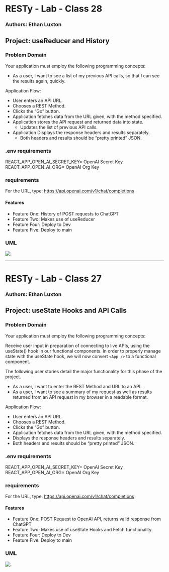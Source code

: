 # RESTy - Lab - Class 28

### Authors: Ethan Luxton

## Project: useReducer and History

### Problem Domain

Your application must employ the following programming concepts:

* As a user, I want to see a list of my previous API calls, so that I can see the results again, quickly.

Application Flow:

* User enters an API URL.
* Chooses a REST Method.
* Clicks the “Go” button.
* Application fetches data from the URL given, with the method specified.
* Application stores the API request and returned data into state.
    * Updates the list of previous API calls.
* Application Displays the response headers and results separately.
    * Both headers and results should be “pretty printed” JSON.

### .env requirements

REACT_APP_OPEN_AI_SECRET_KEY= OpenAI Secret Key
REACT_APP_OPEN_AI_ORG= OpenAI Org Key

### requirements

For the URL, type: https://api.openai.com/v1/chat/completions

#### Features

-   Feature One: History of POST requests to ChatGPT
-   Feature Two: Makes use of useReducer
-   Feature Four: Deploy to Dev
-   Feature Five: Deploy to main

### UML

![.](https://i.imgur.com/x9ds4bB.png)

--------------------------------------------------------------------------------

# RESTy - Lab - Class 27

### Authors: Ethan Luxton

## Project: useState Hooks and API Calls

### Problem Domain

Your application must employ the following programming concepts:

Receive user input in preparation of connecting to live APIs, using the useState() hook in our functional components. In order to properly manage state with the useState hook, we will now convert ```<App />``` to a functional component.

The following user stories detail the major functionality for this phase of the project.

* As a user, I want to enter the REST Method and URL to an API.
* As a user, I want to see a summary of my request as well as results returned from an API request in my browser in a readable format.

Application Flow:

* User enters an API URL.
* Chooses a REST Method.
* Clicks the “Go” button.
* Application fetches data from the URL given, with the method specified.
* Displays the response headers and results separately.
* Both headers and results should be “pretty printed” JSON.

### .env requirements

REACT_APP_OPEN_AI_SECRET_KEY= OpenAI Secret Key
REACT_APP_OPEN_AI_ORG= OpenAI Org Key

### requirements

For the URL, type: https://api.openai.com/v1/chat/completions

#### Features

-   Feature One: POST Request to OpenAI API, returns valid response from ChatGPT
-   Feature Two: Makes use of useState Hooks and Fetch functionality.
-   Feature Four: Deploy to Dev
-   Feature Five: Deploy to main

### UML

![.](https://i.imgur.com/x9ds4bB.png)